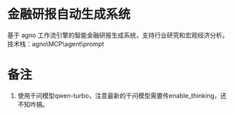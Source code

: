 # 金融研报自动生成系统
基于 agno 工作流引擎的智能金融研报生成系统，支持行业研究和宏观经济分析。
技术栈：agno\MCP\agent\prompt

# 备注
1. 使用千问模型qwen-turbo，注意最新的千问模型需要传enable_thinking，还不知咋搞。
